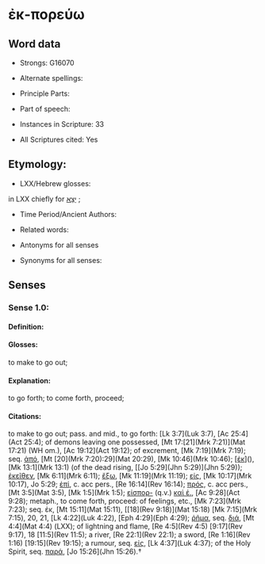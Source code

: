 # ἐκ-πορεύω 

<!-- Status: S2=NeedsEdits -->
<!-- Lexica used for edits:   -->

## Word data

* Strongs: G16070

* Alternate spellings:



* Principle Parts: 


* Part of speech: 


* Instances in Scripture: 33

* All Scriptures cited: Yes

## Etymology: 


* LXX/Hebrew glosses: 

in LXX chiefly for [יָצָא](//en-uhl/H3318) ; 

* Time Period/Ancient Authors: 


* Related words: 

* Antonyms for all senses

* Synonyms for all senses: 


## Senses 


### Sense  1.0: 

#### Definition: 

#### Glosses: 

to make to go out; 

#### Explanation: 

to go forth; 
to come forth, proceed; 

#### Citations: 

to make to go out; pass. and mid., to go forth: [Lk 3:7](Luk 3:7), [Ac 25:4](Act 25:4); of demons leaving one possessed, [Mt 17:[21](Mrk 7:21)](Mat 17:21) (WH om.), [Ac 19:12](Act 19:12); of excrement, [Mk 7:19](Mrk 7:19); seq. [ἀπό](), [Mt [20](Mrk 7:20):29](Mat 20:29), [Mk 10:46](Mrk 10:46); [[ἐκ]()](), [Mk 13:1](Mrk 13:1) (of the dead rising, [[Jo 5:29](Jhn 5:29)](Jhn 5:29)); [ἐκεῖθεν](), [Mk 6:11](Mrk 6:11); [ἔξω](), [Mk 11:19](Mrk 11:19); [είς](), [Mk 10:17](Mrk 10:17), Jo 5:29; [ἐπί](), c. acc pers., [Re 16:14](Rev 16:14); [πρός](), c. acc pers., [Mt 3:5](Mat 3:5), [Mk 1:5](Mrk 1:5); [εἰσπορ-]() (q.v.) [καὶ ἐ.](), [Ac 9:28](Act 9:28); metaph., to come forth, proceed: of feelings, etc., [Mk 7:23](Mrk 7:23); seq. ἐκ, [Mt 15:11](Mat 15:11), [[18](Rev 9:18)](Mat 15:18) [Mk 7:15](Mrk 7:15), 20, 21, [Lk 4:22](Luk 4:22), [Eph 4:29](Eph 4:29); [ῥῆμα](), seq. [διά](), [Mt 4:4](Mat 4:4) (LXX); of lightning and flame, [Re 4:5](Rev 4:5) [9:17](Rev 9:17), 18 [11:5](Rev 11:5); a river, [Re 22:1](Rev 22:1); a sword, [Re 1:16](Rev 1:16) [19:15](Rev 19:15); a rumour, seq. [εἰς](), [Lk 4:37](Luk 4:37); of the Holy Spirit, seq. [παρά](), [Jo 15:26](Jhn 15:26).†
